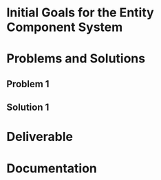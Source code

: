 # Initial Goals for the Entity Component System

# Problems and Solutions

## Problem 1

## Solution 1

# Deliverable

# Documentation